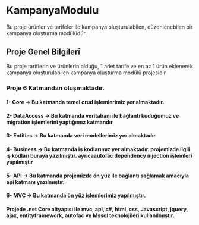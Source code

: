 # KampanyaModulu
Bu proje ürünler ve tarifeler ile kampanya  oluşturulabilen, düzenlenebilen bir kampanya oluşturma modülüdür.

## Proje Genel Bilgileri
Bu proje  tariflerin ve ürünlerin olduğu, 1 adet tarife ve en az 1 ürün eklenerek kampanya oluşturulabilen kampanya oluşturma modülü projesidir.

### Proje 6 Katmandan oluşmaktadır.

#### 1- Core -> Bu katmanda temel crud işlemlerimiz yer almaktadır.

#### 2- DataAccess -> Bu katmanda veritabanı ile bağlantı kuduğumuz ve migration işlemlerini yaptığımız katmandır

#### 3- Entities -> Bu katmanda veri modellerimiz yer almaktadır

#### 4- Business -> Bu katmanda iş kodlarımız yer almaktadır. projemizde ilgili iş kodları buraya yazılmıştır. ayrıcaautofac dependency injection işlemleri yapılmıştır

#### 5- API -> Bu katmanda projemizde ön yüz ile bağlantı sağlamak amacıyla api katmanı yazılmıştır.

#### 6- MVC -> Bu katmanda ön yüz işlemlerimiz yapılmıştır.

#### Projede .net Core altyapısı ile mvc, api, c#, html, css, Javascript, jquery, ajax, entityframework, autofac ve Mssql teknolojileri kullanılmıştır.






